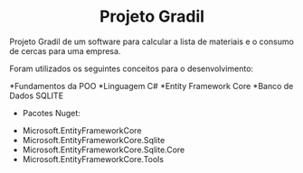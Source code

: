 <h1 align="center">Projeto Gradil</h1>
Projeto Gradil de um software para calcular a lista de materiais e o consumo de cercas para uma empresa.

Foram utilizados os seguintes conceitos para o desenvolvimento:

*Fundamentos da POO
*Linguagem C#
*Entity Framework Core
*Banco de Dados SQLITE
* Pacotes Nuget: 
- Microsoft.EntityFrameworkCore
- Microsoft.EntityFrameworkCore.Sqlite
- Microsoft.EntityFrameworkCore.Sqlite.Core
- Microsoft.EntityFrameworkCore.Tools
